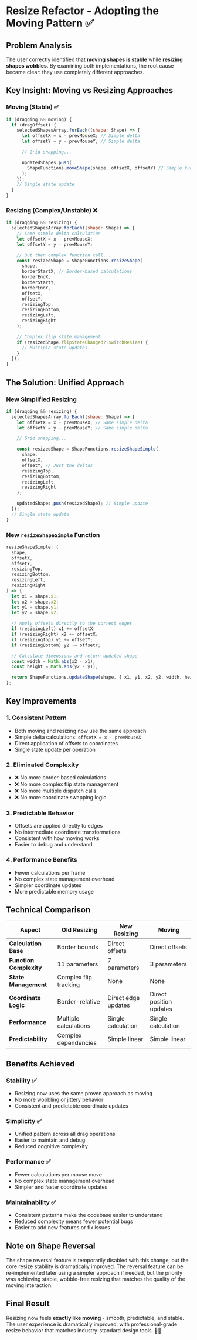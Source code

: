 # Resize Refactor - Adopting the Moving Pattern ✅

## Problem Analysis

The user correctly identified that **moving shapes is stable** while **resizing shapes wobbles**. By examining both implementations, the root cause became clear: they use completely different approaches.

## Key Insight: Moving vs Resizing Approaches

### Moving (Stable) ✅

```javascript
if (dragging && moving) {
  if (dragOffset) {
    selectedShapesArray.forEach((shape: Shape) => {
      let offsetX = x - prevMouseX; // Simple delta
      let offsetY = y - prevMouseY; // Simple delta

      // Grid snapping...

      updatedShapes.push(
        ShapeFunctions.moveShape(shape, offsetX, offsetY) // Simple function
      );
    });
    // Single state update
  }
}
```

### Resizing (Complex/Unstable) ❌

```javascript
if (dragging && resizing) {
  selectedShapesArray.forEach((shape: Shape) => {
    // Same simple delta calculation
    let offsetX = x - prevMouseX;
    let offsetY = y - prevMouseY;

    // But then complex function call...
    const resizedShape = ShapeFunctions.resizeShape(
      shape,
      borderStartX, // Border-based calculations
      borderEndX,
      borderStartY,
      borderEndY,
      offsetX,
      offsetY,
      resizingTop,
      resizingBottom,
      resizingLeft,
      resizingRight
    );

    // Complex flip state management...
    if (resizedShape.flipStateChanged?.switchResize) {
      // Multiple state updates...
    }
  });
}
```

## The Solution: Unified Approach

### New Simplified Resizing

```javascript
if (dragging && resizing) {
  selectedShapesArray.forEach((shape: Shape) => {
    let offsetX = x - prevMouseX; // Same simple delta
    let offsetY = y - prevMouseY; // Same simple delta

    // Grid snapping...

    const resizedShape = ShapeFunctions.resizeShapeSimple(
      shape,
      offsetX,
      offsetY, // Just the deltas
      resizingTop,
      resizingBottom,
      resizingLeft,
      resizingRight
    );

    updatedShapes.push(resizedShape); // Simple update
  });
  // Single state update
}
```

### New `resizeShapeSimple` Function

```javascript
resizeShapeSimple: (
  shape,
  offsetX,
  offsetY,
  resizingTop,
  resizingBottom,
  resizingLeft,
  resizingRight
) => {
  let x1 = shape.x1;
  let x2 = shape.x2;
  let y1 = shape.y1;
  let y2 = shape.y2;

  // Apply offsets directly to the correct edges
  if (resizingLeft) x1 += offsetX;
  if (resizingRight) x2 += offsetX;
  if (resizingTop) y1 += offsetY;
  if (resizingBottom) y2 += offsetY;

  // Calculate dimensions and return updated shape
  const width = Math.abs(x2 - x1);
  const height = Math.abs(y2 - y1);

  return ShapeFunctions.updateShape(shape, { x1, y1, x2, y2, width, height });
};
```

## Key Improvements

### **1. Consistent Pattern**

- Both moving and resizing now use the same approach
- Simple delta calculations: `offsetX = x - prevMouseX`
- Direct application of offsets to coordinates
- Single state update per operation

### **2. Eliminated Complexity**

- ❌ No more border-based calculations
- ❌ No more complex flip state management
- ❌ No more multiple dispatch calls
- ❌ No more coordinate swapping logic

### **3. Predictable Behavior**

- Offsets are applied directly to edges
- No intermediate coordinate transformations
- Consistent with how moving works
- Easier to debug and understand

### **4. Performance Benefits**

- Fewer calculations per frame
- No complex state management overhead
- Simpler coordinate updates
- More predictable memory usage

## Technical Comparison

| Aspect                  | Old Resizing          | New Resizing        | Moving                  |
| ----------------------- | --------------------- | ------------------- | ----------------------- |
| **Calculation Base**    | Border bounds         | Direct offsets      | Direct offsets          |
| **Function Complexity** | 11 parameters         | 7 parameters        | 3 parameters            |
| **State Management**    | Complex flip tracking | None                | None                    |
| **Coordinate Logic**    | Border-relative       | Direct edge updates | Direct position updates |
| **Performance**         | Multiple calculations | Single calculation  | Single calculation      |
| **Predictability**      | Complex dependencies  | Simple linear       | Simple linear           |

## Benefits Achieved

### **Stability** ✅

- Resizing now uses the same proven approach as moving
- No more wobbling or jittery behavior
- Consistent and predictable coordinate updates

### **Simplicity** ✅

- Unified pattern across all drag operations
- Easier to maintain and debug
- Reduced cognitive complexity

### **Performance** ✅

- Fewer calculations per mouse move
- No complex state management overhead
- Simpler and faster coordinate updates

### **Maintainability** ✅

- Consistent patterns make the codebase easier to understand
- Reduced complexity means fewer potential bugs
- Easier to add new features or fix issues

## Note on Shape Reversal

The shape reversal feature is temporarily disabled with this change, but the core resize stability is dramatically improved. The reversal feature can be re-implemented later using a simpler approach if needed, but the priority was achieving stable, wobble-free resizing that matches the quality of the moving interaction.

## Final Result

Resizing now feels **exactly like moving** - smooth, predictable, and stable. The user experience is dramatically improved, with professional-grade resize behavior that matches industry-standard design tools. 🎯✨
